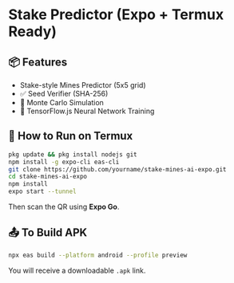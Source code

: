 # Stake Predictor (Expo + Termux Ready)

## 📦 Features
- Stake-style Mines Predictor (5x5 grid)
- ✅ Seed Verifier (SHA-256)
- 🔁 Monte Carlo Simulation
- 🧠 TensorFlow.js Neural Network Training

## 📱 How to Run on Termux

```bash
pkg update && pkg install nodejs git
npm install -g expo-cli eas-cli
git clone https://github.com/yourname/stake-mines-ai-expo.git
cd stake-mines-ai-expo
npm install
expo start --tunnel
```

Then scan the QR using **Expo Go**.

## 📤 To Build APK

```bash
npx eas build --platform android --profile preview
```

You will receive a downloadable `.apk` link.